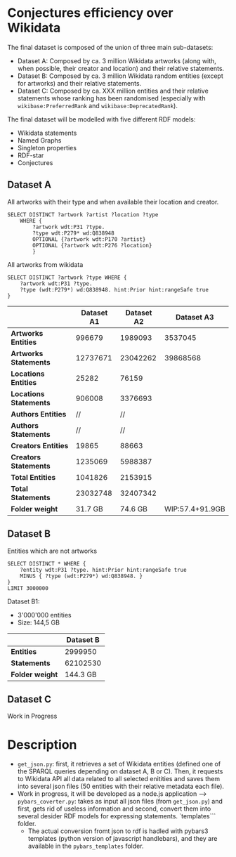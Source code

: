 # Conjectures efficiency over Wikidata

The final dataset is composed of the union of three main sub-datasets:
- Dataset A: Composed by ca. 3 million Wikidata artworks (along with, when possible, their creator and location) and their relative statements.
- Dataset B: Composed by ca. 3 million Wikidata random entities (except for artworks) and their relative statements. 
- Dataset C: Composed by ca. XXX million entities and their relative statements whose ranking has been randomised (especially with ```wikibase:PreferredRank``` and ```wikibase:DeprecatedRank```).

The final dataset will be modelled with five different RDF models:
- Wikidata statements
- Named Graphs
- Singleton properties
- RDF-star
- Conjectures

## Dataset A
All artworks with their type and when available their location and creator. 

``` 
SELECT DISTINCT ?artwork ?artist ?location ?type
    WHERE {
        ?artwork wdt:P31 ?type.
        ?type wdt:P279* wd:Q838948 
        OPTIONAL {?artwork wdt:P170 ?artist}
        OPTIONAL {?artwork wdt:P276 ?location}
        } 
```

All artworks from wikidata
```
SELECT DISTINCT ?artwork ?type WHERE {
    ?artwork wdt:P31 ?type.
    ?type (wdt:P279*) wd:Q838948. hint:Prior hint:rangeSafe true
}
``` 


|                          | **Dataset A1** | **Dataset A2** | **Dataset A3**  |
|--------------------------|----------------|----------------|-----------------|
| **Artworks Entities**    | 996679         | 1989093        | 3537045         |
| **Artworks Statements**  | 12737671       | 23042262       | 39868568        |
| **Locations Entities**   | 25282          | 76159          |                 |
| **Locations Statements** | 906008         | 3376693        |                 |
| **Authors Entities**     | //             | //             |                 |
| **Authors Statements**   | //             | //             |                 |
| **Creators Entities**    | 19865          | 88663          |                 |
| **Creators Statements**  | 1235069        | 5988387        |                 |
| **Total Entities**       | 1041826        | 2153915        |                 |
| **Total Statements**     | 23032748       | 32407342       |                 |
| **Folder weight**        | 31.7 GB        | 74.6 GB        | WIP:57.4+91.9GB |


## Dataset B
Entities which are not artworks 

```
SELECT DISTINCT * WHERE {
    ?entity wdt:P31 ?type. hint:Prior hint:rangeSafe true
    MINUS { ?type (wdt:P279*) wd:Q838948. }
}
LIMIT 3000000
```

Dataset B1:
- 3'000'000 entities
- Size: 144,5 GB

|                          | **Dataset B**  | 
|--------------------------|----------------|
| **Entities**             | 2999950        |
| **Statements**           | 62102530       |
| **Folder weight**        | 144.3 GB       | 

## Dataset C
Work in Progress

# Description

- ```get_json.py```: first, it retrieves a set of Wikidata entities (defined one of the SPARQL queries depending on dataset A, B or C). Then, it requests to Wikidata API all data related to all selected enitities and saves them into several json files (50 entities with their relative metadata each file).
- Work in progress, it will be developed as a node.js application --> ```pybars_coverter.py```: takes as input all json files (from ```get_json.py```) and first, gets rid of useless information and second, convert them into several desider RDF models for expressing statements. `templates``` folder. 
    - The actual conversion fromt json to rdf is hadled with pybars3 templates (python version of javascript handlebars), and they are available in the ```pybars_templates``` folder. 

